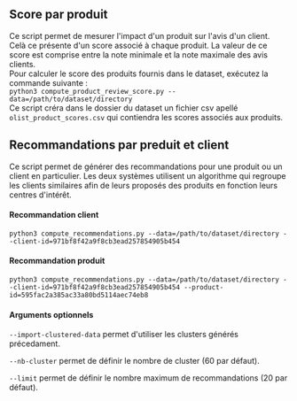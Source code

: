 ## Score par produit
Ce script permet de mesurer l'impact d'un produit sur l'avis d'un client.  
Celà ce présente d'un score associé à chaque produit.
La valeur de ce score est comprise entre la note minimale et la note maximale des avis clients.  
Pour calculer le score des produits fournis dans le dataset, exécutez la commande suivante :  
`python3 compute_product_review_score.py --data=/path/to/dataset/directory`  
Ce script créra dans le dossier du dataset un fichier csv apellé `olist_product_scores.csv` qui contiendra les scores associés aux produits.

## Recommandations par preduit et client
Ce script permet de générer des recommandations pour une produit ou un client en particulier. Les deux systèmes utilisent un algorithme qui regroupe les clients similaires afin de leurs proposés des produits en fonction leurs centres d'intérêt.

#### Recommandation client
`python3 compute_recommendations.py --data=/path/to/dataset/directory --client-id=971bf8f42a9f8cb3ead257854905b454`


#### Recommandation produit
`python3 compute_recommendations.py --data=/path/to/dataset/directory --client-id=971bf8f42a9f8cb3ead257854905b454 --product-id=595fac2a385ac33a80bd5114aec74eb8`

#### Arguments optionnels
`--import-clustered-data` permet d'utiliser les clusters générés précedament.

`--nb-cluster` permet de définir le nombre de cluster (60 par défaut).

`--limit` permet de définir le nombre maximum de recommandations (20 par défaut).
